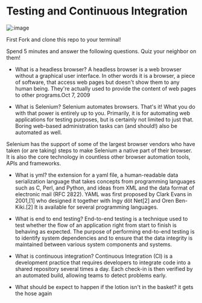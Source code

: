 # Testing and Continuous Integration

![:image](http://4.bp.blogspot.com/-MyXQLlk8VGc/U80eH-eo-fI/AAAAAAAAAwI/8Zrx7uZFR4A/s1600/download.jpg)

First Fork and clone this repo to your terminal!

Spend 5 minutes and answer the following questions.
Quiz your neighbor on them!

- What is a headless browser?
A headless browser is a web browser without a graphical user interface. In other words it is a browser, a piece of software, that access web pages but doesn't show them to any human being. They're actually used to provide the content of web pages to other programs.Oct 7, 2009

- What is Selenium?
Selenium automates browsers. That's it! What you do with that power is entirely up to you. Primarily, it is for automating web applications for testing purposes, but is certainly not limited to just that. Boring web-based administration tasks can (and should!) also be automated as well.

Selenium has the support of some of the largest browser vendors who have taken (or are taking) steps to make Selenium a native part of their browser. It is also the core technology in countless other browser automation tools, APIs and frameworks.


- What is yml?
the extension for a yaml file, a human-readable data serialization language that takes concepts from programming languages such as C, Perl, and Python, and ideas from XML and the data format of electronic mail (RFC 2822). YAML was first proposed by Clark Evans in 2001,[1] who designed it together with Ingy döt Net[2] and Oren Ben-Kiki.[2] It is available for several programming languages.

- What is end to end testing?
End-to-end testing is a technique used to test whether the flow of an application right from start to finish is behaving as expected. The purpose of performing end-to-end testing is to identify system dependencies and to ensure that the data integrity is maintained between various system components and systems.

- What is continuous integration?
Continuous Integration (CI) is a development practice that requires developers to integrate code into a shared repository several times a day. Each check-in is then verified by an automated build, allowing teams to detect problems early.

- What should be expect to happen if the lotion isn't in the basket?
it gets the hose again